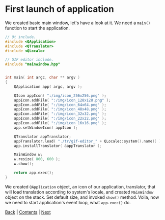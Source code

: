 # First launch of application

We created basic main window, let's have a look at it. We need a `main()` function to start the application.

```cpp
// Qt include.
#include <QApplication>
#include <QTranslator>
#include <QLocale>

// GIF editor include.
#include "mainwindow.hpp"


int main( int argc, char ** argv )
{
	QApplication app( argc, argv );

	QIcon appIcon( ":/img/icon_256x256.png" );
	appIcon.addFile( ":/img/icon_128x128.png" );
	appIcon.addFile( ":/img/icon_64x64.png" );
	appIcon.addFile( ":/img/icon_48x48.png" );
	appIcon.addFile( ":/img/icon_32x32.png" );
	appIcon.addFile( ":/img/icon_22x22.png" );
	appIcon.addFile( ":/img/icon_16x16.png" );
	app.setWindowIcon( appIcon );

	QTranslator appTranslator;
	appTranslator.load( "./tr/gif-editor_" + QLocale::system().name() );
	app.installTranslator( &appTranslator );

	MainWindow w;
	w.resize( 800, 600 );
	w.show();

	return app.exec();
}
```

We created `QApplication` object, an icon of our application, translator, that will load translation according to
system's locale, and created `MainWindow` object on the stack. Set default size, and invoked `show()` method. Voila,
now we need to start application's event loop, what `app.exec()` do.

[Back](mainwindow-basics.md) | [Contents](../README.md) | [Next](plans.md)